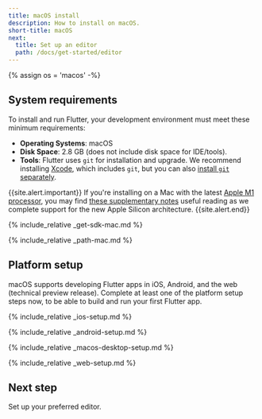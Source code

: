 ```yaml
---
title: macOS install
description: How to install on macOS.
short-title: macOS
next:
  title: Set up an editor
  path: /docs/get-started/editor
---
```


{% assign os = 'macos' -%}

## System requirements

To install and run Flutter,
your development environment must meet these minimum requirements:

- **Operating Systems**: macOS
- **Disk Space**: 2.8 GB (does not include disk space for IDE/tools).
- **Tools**: Flutter uses `git` for installation and upgrade. We recommend
  installing [Xcode][], which includes `git`, but you can also 
  [install `git` separately][]. 

{{site.alert.important}}
  If you're installing on a Mac with the latest [Apple M1 processor][],
  you may find [these supplementary notes][] useful reading as we complete support
  for the new Apple Silicon architecture.
{{site.alert.end}}

{% include_relative _get-sdk-mac.md %}

{% include_relative _path-mac.md %}

## Platform setup

macOS supports developing Flutter apps in iOS, Android,
and the web (technical preview release).
Complete at least one of the platform setup steps now,
to be able to build and run your first Flutter app.

{% include_relative _ios-setup.md %}

{% include_relative _android-setup.md %}

{% include_relative _macos-desktop-setup.md %}

{% include_relative _web-setup.md %}

## Next step

Set up your preferred editor.

[Apple M1 processor]: https://www.apple.com/mac/m1
[these supplementary notes]: {{site.repo.flutter}}/wiki/Developing-with-Flutter-on-Apple-Silicon
[Xcode]: {{site.apple-dev}}/xcode/
[install `git` separately]: https://git-scm.com/download/mac
